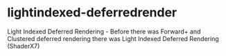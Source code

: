 # lightindexed-deferredrender
 Light Indexed Deferred Rendering - Before there was Forward+ and Clustered deferred rendering there was Light Indexed Deferred Rendering (ShaderX7)
